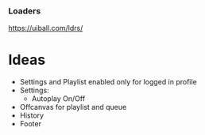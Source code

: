 ### Loaders

https://uiball.com/ldrs/

# Ideas

- Settings and Playlist enabled only for logged in profile
- Settings:
  - Autoplay On/Off
- Offcanvas for playlist and queue
- History
- Footer
